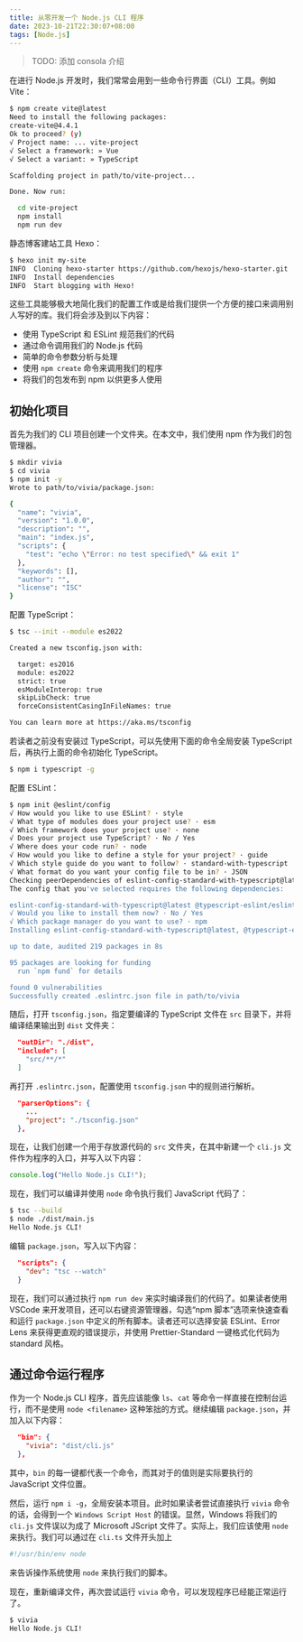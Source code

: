```yaml
---
title: 从零开发一个 Node.js CLI 程序
date: 2023-10-21T22:30:07+08:00
tags: [Node.js]
---
```


> TODO: 添加 consola 介绍

在进行 Node.js 开发时，我们常常会用到一些命令行界面（CLI）工具。例如 Vite：

```bash
$ npm create vite@latest
Need to install the following packages:
create-vite@4.4.1
Ok to proceed? (y)
√ Project name: ... vite-project
√ Select a framework: » Vue
√ Select a variant: » TypeScript

Scaffolding project in path/to/vite-project...

Done. Now run:

  cd vite-project
  npm install
  npm run dev

```

静态博客建站工具 Hexo：

```bash
$ hexo init my-site
INFO  Cloning hexo-starter https://github.com/hexojs/hexo-starter.git
INFO  Install dependencies
INFO  Start blogging with Hexo!
```

这些工具能够极大地简化我们的配置工作或是给我们提供一个方便的接口来调用别人写好的库。我们将会涉及到以下内容：

- 使用 TypeScript 和 ESLint 规范我们的代码
- 通过命令调用我们的 Node.js 代码
- 简单的命令参数分析与处理
- 使用 `npm create` 命令来调用我们的程序
- 将我们的包发布到 npm 以供更多人使用

## 初始化项目

首先为我们的 CLI 项目创建一个文件夹。在本文中，我们使用 npm 作为我们的包管理器。

```bash
$ mkdir vivia
$ cd vivia
$ npm init -y
Wrote to path/to/vivia/package.json:

{
  "name": "vivia",
  "version": "1.0.0",
  "description": "",
  "main": "index.js",
  "scripts": {
    "test": "echo \"Error: no test specified\" && exit 1"
  },
  "keywords": [],
  "author": "",
  "license": "ISC"
}

```

配置 TypeScript：

```bash
$ tsc --init --module es2022

Created a new tsconfig.json with:

  target: es2016
  module: es2022
  strict: true
  esModuleInterop: true
  skipLibCheck: true
  forceConsistentCasingInFileNames: true

You can learn more at https://aka.ms/tsconfig
```

若读者之前没有安装过 TypeScript，可以先使用下面的命令全局安装 TypeScript 后，再执行上面的命令初始化 TypeScript。

```bash
$ npm i typescript -g
```

配置 ESLint：

```bash
$ npm init @eslint/config
√ How would you like to use ESLint? · style
√ What type of modules does your project use? · esm
√ Which framework does your project use? · none
√ Does your project use TypeScript? · No / Yes
√ Where does your code run? · node
√ How would you like to define a style for your project? · guide
√ Which style guide do you want to follow? · standard-with-typescript
√ What format do you want your config file to be in? · JSON
Checking peerDependencies of eslint-config-standard-with-typescript@latest
The config that you've selected requires the following dependencies:

eslint-config-standard-with-typescript@latest @typescript-eslint/eslint-plugin@^6.4.0 eslint@^8.0.1 eslint-plugin-import@^2.25.2 eslint-plugin-n@^15.0.0 || ^16.0.0  eslint-plugin-promise@^6.0.0 typescript@*
√ Would you like to install them now? · No / Yes
√ Which package manager do you want to use? · npm
Installing eslint-config-standard-with-typescript@latest, @typescript-eslint/eslint-plugin@^6.4.0, eslint@^8.0.1, eslint-plugin-import@^2.25.2, eslint-plugin-n@^15.0.0 || ^16.0.0 , eslint-plugin-promise@^6.0.0, typescript@*

up to date, audited 219 packages in 8s

95 packages are looking for funding
  run `npm fund` for details

found 0 vulnerabilities
Successfully created .eslintrc.json file in path/to/vivia
```

随后，打开 `tsconfig.json`，指定要编译的 TypeScript 文件在 `src` 目录下，并将编译结果输出到 `dist` 文件夹：

```json
  "outDir": "./dist",
  "include": [
    "src/**/*"
  ]
```

再打开 `.eslintrc.json`，配置使用 `tsconfig.json` 中的规则进行解析。

```json
  "parserOptions": {
    ...
    "project": "./tsconfig.json"
  },
```

现在，让我们创建一个用于存放源代码的 `src` 文件夹，在其中新建一个 `cli.js` 文件作为程序的入口，并写入以下内容：

```javascript
console.log("Hello Node.js CLI!");
```

现在，我们可以编译并使用 `node` 命令执行我们 JavaScript 代码了：

```bash
$ tsc --build
$ node ./dist/main.js
Hello Node.js CLI!
```

编辑 `package.json`，写入以下内容：

```json
  "scripts": {
    "dev": "tsc --watch"
  }
```

现在，我们可以通过执行 `npm run dev` 来实时编译我们的代码了。如果读者使用 VSCode 来开发项目，还可以右键资源管理器，勾选“npm 脚本”选项来快速查看和运行 `package.json` 中定义的所有脚本。读者还可以选择安装 ESLint、Error Lens 来获得更直观的错误提示，并使用 Prettier-Standard 一键格式化代码为 standard 风格。

## 通过命令运行程序

作为一个 Node.js CLI 程序，首先应该能像 `ls`、`cat` 等命令一样直接在控制台运行，而不是使用 `node <filename>` 这种笨拙的方式。继续编辑 `package.json`，并加入以下内容：

```json
  "bin": {
    "vivia": "dist/cli.js"
  },
```

其中，`bin` 的每一键都代表一个命令，而其对于的值则是实际要执行的 JavaScript 文件位置。

然后，运行 `npm i -g`，全局安装本项目。此时如果读者尝试直接执行 `vivia` 命令的话，会得到一个 `Windows Script Host` 的错误。显然，Windows 将我们的 `cli.js` 文件误以为成了 Microsoft JScript 文件了。实际上，我们应该使用 `node` 来执行。我们可以通过在 `cli.ts` 文件开头加上

```ts
#!/usr/bin/env node
```

来告诉操作系统使用 `node` 来执行我们的脚本。

现在，重新编译文件，再次尝试运行 `vivia` 命令，可以发现程序已经能正常运行了。

```bash
$ vivia
Hello Node.js CLI!
```
